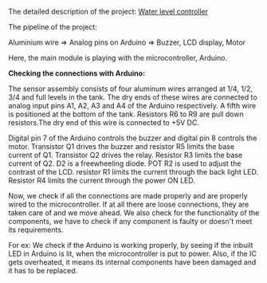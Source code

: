 The detailed description of the project:
[Water level controller](https://github.com/Snehan2k2/Elec_club_Mini_Task_2/blob/master/Water%20level%20controller.md)

The pipeline of the project:

Aluminium wire => Analog pins on Arduino => Buzzer, LCD display, Motor

Here, the main module is playing with the microcontroller, Arduino.

**Checking the connections with Arduino:**

The sensor assembly consists of four aluminum wires arranged at 1/4, 1/2, 3/4 and full levels in the tank.
The dry ends of these wires are connected to analog input pins A1, A2, A3 and A4 of the Arduino respectively. A  fifth wire is positioned at the bottom of the tank.
Resistors R6 to R9 are pull down resistors.The dry end of this wire is connected to +5V DC.

Digital pin 7 of the Arduino controls the buzzer and digital pin 8 controls the motor. Transistor Q1 drives the buzzer and resistor R5 limits the base current of Q1. Transistor Q2 drives the relay. Resistor R3 limits the base current of Q2. D2 is a freewheeling diode. POT R2 is used to adjust the contrast of the LCD. resistor R1 limits the current through the back light LED. Resistor R4 limits the current through the power ON LED.

Now, we check if all the connections are made properly and are properly wired to the microcontroller. If at all there are loose connections, they are taken care of and we move ahead. We also check for the functionality of the components, we have to check if any component is faulty or doesn't meet its requirements.

For ex: We check if the Arduino is working properly, by seeing if the inbuilt LED in Arduino is lit, when the microcontroller is put to power. Also, if the IC gets overheated, it means its internal components have been damaged and it has to be replaced.

